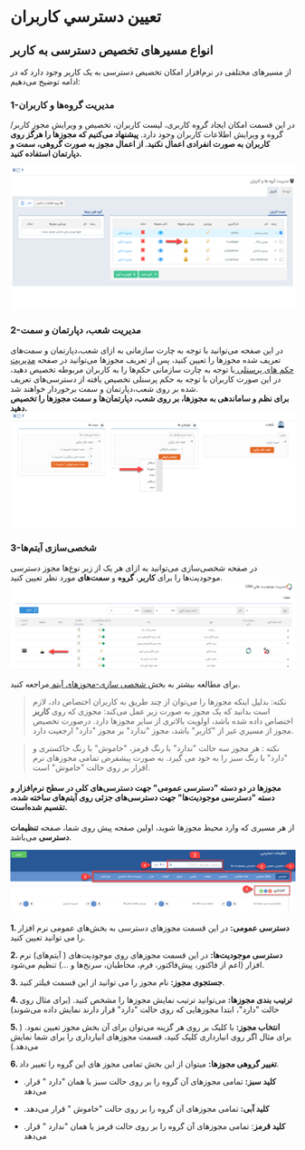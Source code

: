 # تعيين دسترسي کاربران

## انواع مسیرهای تخصیص دسترسی به کاربر

  از مسیرهای مختلفی در نرم‌افزار امکان تخصیص دسترسی به یک کاربر وجود دارد که در ادامه توضیح می‌دهیم:

###  1-مدیریت گروه‌ها و کاربران 
در این قسمت امکان ایجاد گروه کاربری، لیست کاربران، تخصیص و ويرايش مجوز کاربر/گروه و ویرایش اطلاعات کاربران وجود دارد. **پیشنهاد می‌کنیم که مجوزها را هرگز روی کاربران به صورت انفرادی اعمال نکنید. از اعمال مجوز به صورت گروهی، سمت و دپارتمان استفاده کنید.**

 ![تخصیص مجوز روی گروه‌ها و کاربران](GroupsAndUsersManagement.png)

### 2-مدیریت شعب، دپارتمان و سمت

در این صفحه می‌توانید با توجه به چارت سازمانی به ازای  شعب،دپارتمان و سمت‌های تعریف شده مجوز‌ها را تعیین کنید، پس از تعریف مجوزها می‌توانید در صفحه [ مدیریت حکم های پرسنلی ](https://github.com/1stco/PayamGostarDocs/blob/master/help%202.5.4/Settings/Personnel-command-management/Personnel-command-management.md) با توجه به چارت سازمانی حکم‌ها را به کاربران مربوطه تخصیص دهید، در این صورت کاربران با توجه به حکم پرسنلی تخصیص یافته از دسترسی‌های تعریف شده بر روی شعب،دپارتمان و سمت برخوردار خواهند شد. <br>
 **برای نظم و ساماندهی به مجوزها، بر روی شعب، دپارتمان‌ها و سمت مجوزها را تخصیص دهید.**
  ![تخصیص مجوز روی سمت و دپارتمان](PermissionOnPositionAndDepartment.png)

### 3-شخصی‌سازی آیتم‌ها

در صفحه شخصی‌سازی می‌توانید به ازای هر  یک از زیر نوع‌ها مجوز دسترسی موجودیت‌ها را برای **کاربر**، **گروه** و **سمت‌های**  مورد نظر  تعیین  کنید. 
![تخصیص دسترسی از صفحه شخصی‌سازی آیتم‌ها](PermisionFromCustomisationPade.png)

   برای مطالعه بیشتر به بخش[ شخصی سازی-مجوزهای آیتم ](https://github.com/1stco/PayamGostarDocs/blob/master/help%202.5.4/Settings/Personalization-crm/Overview/General-information/Item-permissions/Item-permissions.md)مراجعه کنید.

>نکته: بدلیل اینکه مجوزها را می‌توان از چند طریق به کاربران اختصاص داد، لازم است بدانید که یک مجوز به صورت زیر عمل می‌کند:
>مجوزی که روی **کاربر** اختصاص داده شده باشد، اولویت بالاتری از سایر مجوز‌ها دارد. درصورت تخصيص مجوز از مسيري غير از "کاربر" باشد، مجوز "ندارد" بر مجوز "دارد" ارجعیت دارد.

> نکته : هر مجوز سه حالت "ندارد" با رنگ قرمز، "خاموش" با رنگ خاکستری و "دارد" با رنگ سبز را به خود می گیرد. به صورت پیشفرض تمامی مجوزهای نرم افزار بر روی حالت "خاموش" است.

#### مجوزها در دو دسته "دسترسی عمومی" جهت دسترسی‌های کلی در سطح نرم‌افزار و دسته "دسترسی موجودیت‌ها" جهت دسترسی‌های جزئی روی آیتم‌های ساخته شده، تقسیم شده‌است.<br>
از هر مسیری که وارد محیط مجوزها شوید، اولین صفحه پیش روی شما، صفحه **تنظیمات دسترسی** می‌باشد.

![صفحه تنظیمات دسترسی](PermisionSettingPage.png)

**1. دسترسی عمومی:** در این قسمت مجوزهای دسترسی به بخش‌های عمومی نرم افزار را می توانید تعیین کنید.

**2. دسترسی موجودیت‌ها:** در این قسمت مجوزهای روی موجودیت‌های ( آیتم‌های) نرم افزار (اعم از فاکتور، پیش‌فاکتور، فرم، مخاطبان، سرنخ‌ها و ...) تنظیم می‌شود.

**3. جستجوی مجوز:** نام مجوز را می توانید از این قسمت فیلتر کنید.

**4. ترتیب بندی مجوزها:** می‌توانید ترتیب نمایش مجوزها را مشخص کنید. (برای مثال روی حالت "دارد"، ابتدا مجوزهایی که روی حالت "دارد" قرار دارند نمایش داده می‌شوند)

**5.  انتخاب مجوز:** با کلیک بر روی هر گزینه می‌توان برای آن بخش مجوز تعیین نمود. ( برای مثال اگر روی انبارداری کلیک کنید، قسمت مجوزهای انبارداری را برای شما نمایش می‌دهد.)

**6.  تغییر گروهی مجوزها:**  میتوان از این بخش تمامی مجوز های این گروه را تغییر داد.

- .**کلید سبز:** تمامی مجوزهای آن گروه را بر روی حالت سبز یا همان "دارد " قرار می‌دهد

- .**کلید آبی:** تمامی مجوزهای آن گروه را بر روی حالت "خاموش " قرار می‌دهد

- .**کلید قرمز**: تمامی مجوزهای آن گروه را بر روی حالت قرمز یا همان "ندارد " قرار می‌دهد



